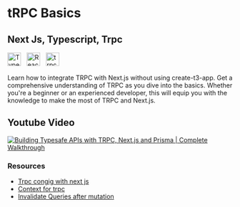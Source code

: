 # tRPC Basics

## Next Js, Typescript, Trpc

<img align="left" alt="TypeScript" width="30px" style="padding-right:10px;" src="https://cdn.jsdelivr.net/gh/devicons/devicon/icons/typescript/typescript-plain.svg" />

<img align="left" alt="ReactJS" width="30px" style="padding-right:10px;" src="https://www.vectorlogo.zone/logos/reactjs/reactjs-icon.svg" />

<img align="left" alt="trpc" width="30px" style="padding-right:10px;" src="https://res.cloudinary.com/apideck/image/upload/v1616206509/icons/trpc-io.png" />

<br/>
<br/>

Learn how to integrate TRPC with Next.js without using create-t3-app. Get a comprehensive understanding of TRPC as you dive into the basics. Whether you're a beginner or an experienced developer, this will equip you with the knowledge to make the most of TRPC and Next.js.

## Youtube Video

[![Building Typesafe APIs with TRPC, Next.js and Prisma | Complete Walkthrough](https://ytcards.demolab.com/?id=TAkLj9q7SUM&title=Building+Typesafe+APIs+with+TRPC%2C+Next.js+and+Prisma+%7C+Complete+Walkthrough&lang=en&timestamp=1675222235&background_color=%230d1117&title_color=%23ffffff&stats_color=%23dedede&width=250 "Building Typesafe APIs with TRPC, Next.js and Prisma | Complete Walkthrough")](https://www.youtube.com/watch?v=TAkLj9q7SUM)

### Resources

-   [Trpc congig with next js](https://trpc.io/docs/nextjs)
-   [Context for trpc](https://trpc.io/docs/context)
-   [Invalidate Queries after mutation](https://react-query-v3.tanstack.com/guides/invalidations-from-mutations)
